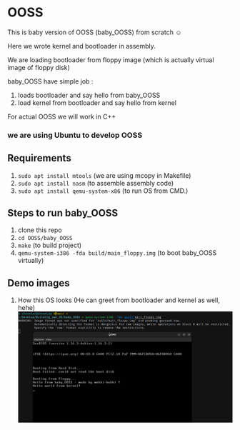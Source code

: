 # OOSS
This is baby version of OOSS (baby_OOSS) from scratch ☺️

Here we wrote kernel and bootloader in assembly.

We are loading bootloader from floppy image (which is actually virtual image of floppy disk)

baby_OOSS have simple job :
1. loads bootloader and say hello from baby_OOSS
2. load kernel from bootloader and say hello from kernel 
 
For actual OOSS we will work in C++

### we are using Ubuntu to develop OOSS
## Requirements 
1. ```sudo apt install mtools``` (we are using mcopy in Makefile)
2. ```sudo apt install nasm``` (to assemble assembly code)
3. ```sudo apt install qemu-system-x86``` (to run OS from CMD.)

## Steps to run baby_OOSS
1. clone this repo
1. ```cd OOSS/baby_OOSS```
2. ```make``` (to build project)
3. ```qemu-system-i386 -fda build/main_floppy.img``` (to boot baby_OOSS virtually)


## Demo images
1. How this OS looks (He can greet from bootloader and kernel as well, hehe) 
![img1](images/img1.png)
